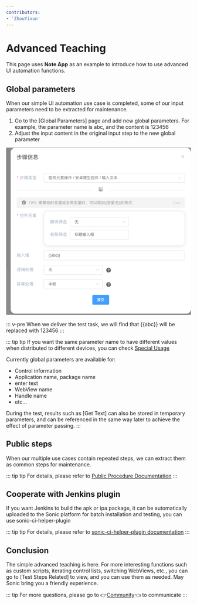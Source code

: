 ```yaml
---
contributors:
- 'ZhouYixun'
---
```


# Advanced Teaching

This page uses **Note App** as an example to introduce how to use advanced UI automation functions.

## Global parameters
When our simple UI automation use case is completed, some of our input parameters need to be extracted for maintenance.

1. Go to the [Global Parameters] page and add new global parameters. For example, the parameter name is abc, and the content is 123456
2. Adjust the input content in the original input step to the new global parameter

![high-1](./images/high-1.png)

::: v-pre
When we deliver the test task, we will find that {{abc}} will be replaced with 123456
:::

::: tip tip
If you want the same parameter name to have different values when distributed to different devices, you can check [Special Usage](https://sonic-cloud.cn/en/doc/doc-global.html#special-usage)

Currently global parameters are available for:
- Control information
- Application name, package name
- enter text
- WebView name
- Handle name
- etc...

During the test, results such as [Get Text] can also be stored in temporary parameters, and can be referenced in the same way later to achieve the effect of parameter passing.
:::

## Public steps

When our multiple use cases contain repeated steps, we can extract them as common steps for maintenance.

::: tip tip
For details, please refer to [Public Procedure Documentation](https://sonic-cloud.cn/en/doc/doc-pub.html)
:::

## Cooperate with Jenkins plugin

If you want Jenkins to build the apk or ipa package, it can be automatically uploaded to the Sonic platform for batch installation and testing, you can use sonic-ci-helper-plugin

::: tip tip
For details, please refer to [sonic-ci-helper-plugin documentation](https://sonic-cloud.cn/sch/re-sch.html)
:::

## Conclusion

The simple advanced teaching is here. For more interesting functions such as custom scripts, iterating control lists, switching WebViews, etc., you can go to [Test Steps Related] to view, and you can use them as needed. May Sonic bring you a friendly experience.

::: tip
For more questions, please go to 👉[Community](https://sonic-cloud.wiki)👈 to communicate
:::
